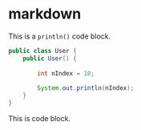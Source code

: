 # markdown
This is a `println()` code block.

```java
public class User {
    public User() {
        
        int nIndex = 10;
        
        System.out.println(nIndex);
    }
}
```

This is code block.
